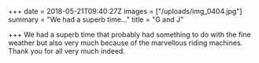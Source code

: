+++
date = 2018-05-21T09:40:27Z
images = ["/uploads/img_0404.jpg"]
summary = "We had a superb time..."
title = "G and J"

+++
We had a superb time that probably had something to do with the fine weather but also very much because of the marvellous riding machines.  
Thank you for all very much indeed.